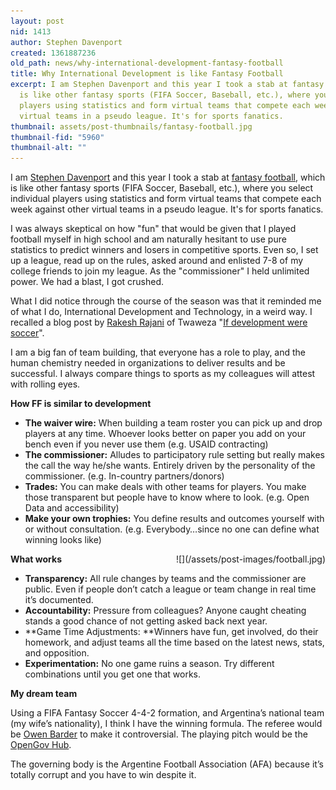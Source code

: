 ```yaml
---
layout: post
nid: 1413
author: Stephen Davenport
created: 1361887236
old_path: news/why-international-development-fantasy-football
title: Why International Development is like Fantasy Football
excerpt: I am Stephen Davenport and this year I took a stab at fantasy football, which
  is like other fantasy sports (FIFA Soccer, Baseball, etc.), where you select individual
  players using statistics and form virtual teams that compete each week against other
  virtual teams in a pseudo league. It's for sports fanatics.
thumbnail: assets/post-thumbnails/fantasy-football.jpg
thumbnail-fid: "5960"
thumbnail-alt: ""
---
```


I am [Stephen Davenport](https://twitter.com/davenportsteve) and this year I took a stab at [fantasy football](http://en.wikipedia.org/wiki/Fantasy_football_(American)), which is like other fantasy sports (FIFA Soccer, Baseball, etc.), where you select individual players using statistics and form virtual teams that compete each week against other virtual teams in a pseudo league. It's for sports fanatics.

I was always skeptical on how "fun" that would be given that I played football myself in high school and am naturally hesitant to use pure statistics to predict winners and losers in competitive sports. Even so, I set up a league, read up on the rules, asked around and enlisted 7-8 of my college friends to join my league. As the "commissioner" I held unlimited power. We had a blast, I got crushed.

What I did notice through the course of the season was that it reminded me of what I do, International Development and Technology, in a weird way. I recalled a blog post by [Rakesh Rajani](https://twitter.com/rakeshrajani) of Twaweza "[If development were soccer](http://blog.usaid.gov/2012/06/if-development-were-soccer/)".

I am a big fan of team building, that everyone has a role to play, and the human chemistry needed in organizations to deliver results and be successful. I always compare things to sports as my colleagues will attest with rolling eyes.

**How FF is similar to development**

- **The waiver wire:** When building a team roster you can pick up and drop players at any time. Whoever looks better on paper you add on your bench even if you never use them (e.g. USAID contracting)
- **The commissioner:** Alludes to participatory rule setting but really makes the call the way he/she wants. Entirely driven by the personality of the commissioner. (e.g. In-country partners/donors)
- **Trades:** You can make deals with other teams for players. You make those transparent but people have to know where to look. (e.g. Open Data and accessibility)
- **Make your own trophies:** You define results and outcomes yourself with or without consultation. (e.g. Everybody…since no one can define what winning looks like)

<div style="float:right;margin-left:10px;margin-bottom:5px;">![](/assets/post-images/football.jpg)</div>

**What works**

- **Transparency:** All rule changes by teams and the commissioner are public. Even if people don’t catch a league or team change in real time it’s documented.
- **Accountability:** Pressure from colleagues? Anyone caught cheating stands a good chance of not getting asked back next year.
- **Game Time Adjustments: **Winners have fun, get involved, do their homework, and adjust teams all the time based on the latest news, stats, and opposition.
- **Experimentation:** No one game ruins a season. Try different combinations until you get one that works.

**My dream team**

Using a FIFA Fantasy Soccer 4-4-2 formation, and Argentina’s national team (my wife’s nationality), I think I have the winning formula. The referee would be [Owen Barder](https://twitter.com/owenbarder) to make it controversial. The playing pitch would be the [OpenGov Hub](http://www.opengovhub.org).

The governing body is the Argentine Football Association (AFA) because it’s totally corrupt and you have to win despite it.
